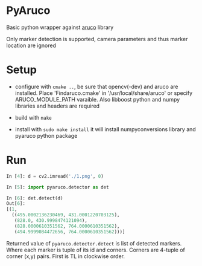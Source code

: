 # PyAruco

Basic python wrapper against [aruco](http://www.uco.es/investiga/grupos/ava/node/26) library

Only marker detection is supported, camera parameters and thus marker location are ignored

# Setup

* configure with `cmake ..`, be sure that opencv(-dev) and aruco are installed. 
Place 'Findaruco.cmake' in '/usr/local/share/aruco' or specify ARUCO_MODULE_PATH varaible. 
Also libboost python and numpy libraries and headers are required

* build with `make`

* install with `sudo make install` it will install numpyconversions library and pyaruco python package

# Run

```python
In [4]: d = cv2.imread('./1.png', 0)

In [5]: import pyaruco.detector as det

In [6]: det.detect(d)
Out[6]: 
[(1,
  ((495.0002136230469, 431.0001220703125),
   (828.0, 430.9998474121094),
   (828.0000610351562, 764.0000610351562),
   (494.9999084472656, 764.0000610351562)))]
```

Returned value of `pyaruco.detector.detect` is list of detected markers. Where each marker is tuple of its 
id and corners. Corners are 4-tuple of corner (x,y) pairs. First is TL in clockwise order.
